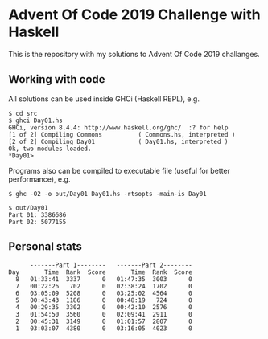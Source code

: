 # Advent Of Code 2019 Challenge with Haskell

This is the repository with my solutions to Advent Of Code 2019 challanges.

## Working with code

All solutions can be used inside GHCi (Haskell REPL), e.g.

```
$ cd src
$ ghci Day01.hs
GHCi, version 8.4.4: http://www.haskell.org/ghc/  :? for help
[1 of 2] Compiling Commons          ( Commons.hs, interpreted )
[2 of 2] Compiling Day01            ( Day01.hs, interpreted )
Ok, two modules loaded.
*Day01> 
```

Programs also can be compiled to executable file (useful for better performance), e.g.

```
$ ghc -O2 -o out/Day01 Day01.hs -rtsopts -main-is Day01

$ out/Day01 
Part 01: 3386686
Part 02: 5077155
```

## Personal stats

```
      -------Part 1--------   -------Part 2--------
Day       Time  Rank  Score       Time  Rank  Score
  8   01:33:41  3337      0   01:47:35  3003      0
  7   00:22:26   702      0   02:38:24  1702      0
  6   03:05:09  5208      0   03:25:02  4564      0
  5   00:43:43  1186      0   00:48:19   724      0
  4   00:29:35  3302      0   00:42:10  2576      0
  3   01:54:50  3560      0   02:09:41  2911      0
  2   00:45:31  3149      0   01:01:57  2807      0
  1   03:03:07  4380      0   03:16:05  4023      0
```